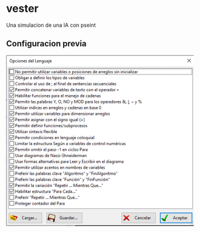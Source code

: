 # vester
Una simulacion de una IA con pseint

## Configuracion previa
![Configuracion](https://raw.githubusercontent.com/just253/vester/main/Configuracion/Imagen.png)
